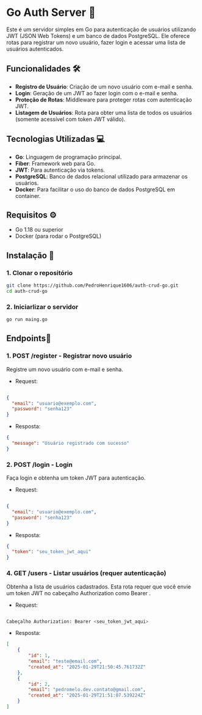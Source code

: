 # Go Auth Server 🚀

Este é um servidor simples em Go para autenticação de usuários utilizando JWT (JSON Web Tokens) e um banco de dados PostgreSQL. Ele oferece rotas para registrar um novo usuário, fazer login e acessar uma lista de usuários autenticados.

## Funcionalidades 🛠️

- **Registro de Usuário**: Criação de um novo usuário com e-mail e senha.
- **Login**: Geração de um JWT ao fazer login com o e-mail e senha.
- **Proteção de Rotas**: Middleware para proteger rotas com autenticação JWT.
- **Listagem de Usuários**: Rota para obter uma lista de todos os usuários (somente acessível com token JWT válido).

## Tecnologias Utilizadas 💻

- **Go**: Linguagem de programação principal.
- **Fiber**: Framework web para Go.
- **JWT**: Para autenticação via tokens.
- **PostgreSQL**: Banco de dados relacional utilizado para armazenar os usuários.
- **Docker**: Para facilitar o uso do banco de dados PostgreSQL em container.

## Requisitos ⚙️

- Go 1.18 ou superior
- Docker (para rodar o PostgreSQL)
 
## Instalação 📝

### 1. Clonar o repositório

```bash
git clone https://github.com/PedroHenrique1606/auth-crud-go.git
cd auth-crud-go
```

### 2. Iniciarlizar o servidor
```bash
go run maing.go
```

## Endpoints🔧

### 1. POST /register - Registrar novo usuário
Registre um novo usuário com e-mail e senha.

- Request:
```json

{
  "email": "usuario@exemplo.com",
  "password": "senha123"
}
```
- Resposta:

```json
{
  "message": "Usuário registrado com sucesso"
}
```
### 2. POST /login - Login
Faça login e obtenha um token JWT para autenticação.

- Request:
```json

{
  "email": "usuario@exemplo.com",
  "password": "senha123"
}
```

- Resposta:

```json
{
  "token": "seu_token_jwt_aqui"
}
```

### 4. GET /users - Listar usuários (requer autenticação)
Obtenha a lista de usuários cadastrados. Esta rota requer que você envie um token JWT no cabeçalho Authorization como Bearer <token>.

- Request:
```bash

Cabeçalho Authorization: Bearer <seu_token_jwt_aqui>
```

- Resposta:
```json
[
    {
        "id": 1,
        "email": "teste@email.com",
        "created_at": "2025-01-29T21:50:45.761732Z"
    },
    {
        "id": 2,
        "email": "pedromelo.dev.contato@gmail.com",
        "created_at": "2025-01-29T21:51:07.539224Z"
    }
]
```

